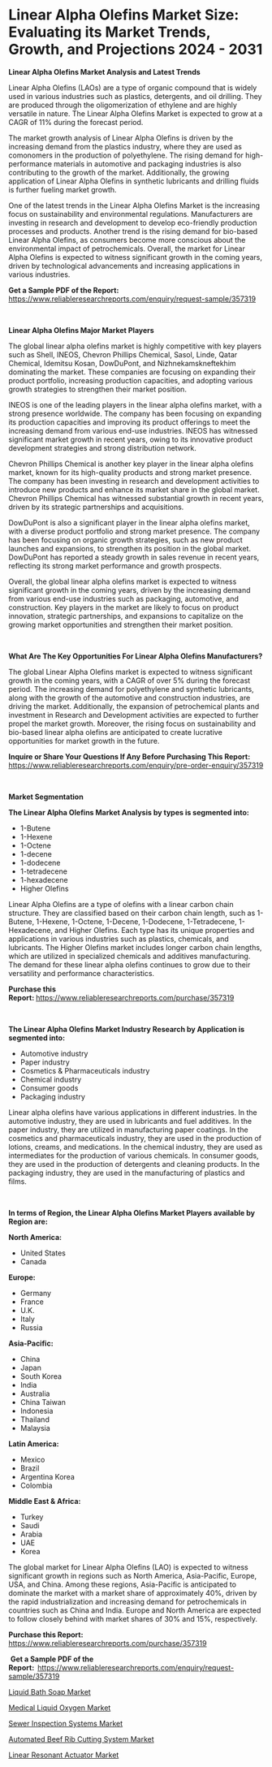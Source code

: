 <p><h1>Linear Alpha Olefins Market Size: Evaluating its Market Trends, Growth, and Projections 2024 - 2031</h1></p><p><strong>Linear Alpha Olefins Market Analysis and Latest Trends</strong></p>
<p><p>Linear Alpha Olefins (LAOs) are a type of organic compound that is widely used in various industries such as plastics, detergents, and oil drilling. They are produced through the oligomerization of ethylene and are highly versatile in nature. The Linear Alpha Olefins Market is expected to grow at a CAGR of 11% during the forecast period.</p><p>The market growth analysis of Linear Alpha Olefins is driven by the increasing demand from the plastics industry, where they are used as comonomers in the production of polyethylene. The rising demand for high-performance materials in automotive and packaging industries is also contributing to the growth of the market. Additionally, the growing application of Linear Alpha Olefins in synthetic lubricants and drilling fluids is further fueling market growth.</p><p>One of the latest trends in the Linear Alpha Olefins Market is the increasing focus on sustainability and environmental regulations. Manufacturers are investing in research and development to develop eco-friendly production processes and products. Another trend is the rising demand for bio-based Linear Alpha Olefins, as consumers become more conscious about the environmental impact of petrochemicals. Overall, the market for Linear Alpha Olefins is expected to witness significant growth in the coming years, driven by technological advancements and increasing applications in various industries.</p></p>
<p><strong>Get a Sample PDF of the Report:&nbsp;</strong> <a href="https://www.reliableresearchreports.com/enquiry/request-sample/357319">https://www.reliableresearchreports.com/enquiry/request-sample/357319</a></p>
<p>&nbsp;</p>
<p><strong>Linear Alpha Olefins Major Market Players</strong></p>
<p><p>The global linear alpha olefins market is highly competitive with key players such as Shell, INEOS, Chevron Phillips Chemical, Sasol, Linde, Qatar Chemical, Idemitsu Kosan, DowDuPont, and Nizhnekamskneftekhim dominating the market. These companies are focusing on expanding their product portfolio, increasing production capacities, and adopting various growth strategies to strengthen their market position.</p><p>INEOS is one of the leading players in the linear alpha olefins market, with a strong presence worldwide. The company has been focusing on expanding its production capacities and improving its product offerings to meet the increasing demand from various end-use industries. INEOS has witnessed significant market growth in recent years, owing to its innovative product development strategies and strong distribution network.</p><p>Chevron Phillips Chemical is another key player in the linear alpha olefins market, known for its high-quality products and strong market presence. The company has been investing in research and development activities to introduce new products and enhance its market share in the global market. Chevron Phillips Chemical has witnessed substantial growth in recent years, driven by its strategic partnerships and acquisitions.</p><p>DowDuPont is also a significant player in the linear alpha olefins market, with a diverse product portfolio and strong market presence. The company has been focusing on organic growth strategies, such as new product launches and expansions, to strengthen its position in the global market. DowDuPont has reported a steady growth in sales revenue in recent years, reflecting its strong market performance and growth prospects.</p><p>Overall, the global linear alpha olefins market is expected to witness significant growth in the coming years, driven by the increasing demand from various end-use industries such as packaging, automotive, and construction. Key players in the market are likely to focus on product innovation, strategic partnerships, and expansions to capitalize on the growing market opportunities and strengthen their market position.</p></p>
<p>&nbsp;</p>
<p><strong>What Are The Key Opportunities For Linear Alpha Olefins Manufacturers?</strong></p>
<p><p>The global Linear Alpha Olefins market is expected to witness significant growth in the coming years, with a CAGR of over 5% during the forecast period. The increasing demand for polyethylene and synthetic lubricants, along with the growth of the automotive and construction industries, are driving the market. Additionally, the expansion of petrochemical plants and investment in Research and Development activities are expected to further propel the market growth. Moreover, the rising focus on sustainability and bio-based linear alpha olefins are anticipated to create lucrative opportunities for market growth in the future.</p></p>
<p><strong>Inquire or Share Your Questions If Any Before Purchasing This Report:</strong> <a href="https://www.reliableresearchreports.com/enquiry/pre-order-enquiry/357319">https://www.reliableresearchreports.com/enquiry/pre-order-enquiry/357319</a></p>
<p>&nbsp;</p>
<p><strong>Market Segmentation</strong></p>
<p><strong>The Linear Alpha Olefins Market Analysis by types is segmented into:</strong></p>
<p><ul><li>1-Butene</li><li>1-Hexene</li><li>1-Octene</li><li>1-decene</li><li>1-dodecene</li><li>1-tetradecene</li><li>1-hexadecene</li><li>Higher Olefins</li></ul></p>
<p><p>Linear Alpha Olefins are a type of olefins with a linear carbon chain structure. They are classified based on their carbon chain length, such as 1-Butene, 1-Hexene, 1-Octene, 1-Decene, 1-Dodecene, 1-Tetradecene, 1-Hexadecene, and Higher Olefins. Each type has its unique properties and applications in various industries such as plastics, chemicals, and lubricants. The Higher Olefins market includes longer carbon chain lengths, which are utilized in specialized chemicals and additives manufacturing. The demand for these linear alpha olefins continues to grow due to their versatility and performance characteristics.</p></p>
<p><strong>Purchase this Report:&nbsp;</strong><a href="https://www.reliableresearchreports.com/purchase/357319">https://www.reliableresearchreports.com/purchase/357319</a></p>
<p>&nbsp;</p>
<p><strong>The Linear Alpha Olefins Market Industry Research by Application is segmented into:</strong></p>
<p><ul><li>Automotive industry</li><li>Paper industry</li><li>Cosmetics & Pharmaceuticals industry</li><li>Chemical industry</li><li>Consumer goods</li><li>Packaging industry</li></ul></p>
<p><p>Linear alpha olefins have various applications in different industries. In the automotive industry, they are used in lubricants and fuel additives. In the paper industry, they are utilized in manufacturing paper coatings. In the cosmetics and pharmaceuticals industry, they are used in the production of lotions, creams, and medications. In the chemical industry, they are used as intermediates for the production of various chemicals. In consumer goods, they are used in the production of detergents and cleaning products. In the packaging industry, they are used in the manufacturing of plastics and films.</p></p>
<p>&nbsp;</p>
<p><strong>In terms of Region, the Linear Alpha Olefins Market Players available by Region are:</strong></p>
<p>
    <p> <strong> North America: </strong>
        <ul>
            <li>United States</li>
            <li>Canada</li>
        </ul>
        </p> 
    <p> <strong> Europe: </strong>
        <ul>
            <li>Germany</li>
            <li>France</li>
            <li>U.K.</li>
            <li>Italy</li>
            <li>Russia</li>
        </ul>
        </p> 
    <p> <strong> Asia-Pacific: </strong>
        <ul>
            <li>China</li>
            <li>Japan</li>
            <li>South Korea</li>
            <li>India</li>
            <li>Australia</li>
            <li>China Taiwan</li>
            <li>Indonesia</li>
            <li>Thailand</li>
            <li>Malaysia</li>
        </ul>
        </p> 
    <p> <strong> Latin America: </strong>
        <ul>
            <li>Mexico</li>
            <li>Brazil</li>
            <li>Argentina Korea</li>
            <li>Colombia</li>
        </ul>
        </p> 
    <p> <strong> Middle East & Africa: </strong>
        <ul>
            <li>Turkey</li>
            <li>Saudi</li>
            <li>Arabia</li>
            <li>UAE</li>
            <li>Korea</li>
        </ul>
    </p>
    </p>
<p><p>The global market for Linear Alpha Olefins (LAO) is expected to witness significant growth in regions such as North America, Asia-Pacific, Europe, USA, and China. Among these regions, Asia-Pacific is anticipated to dominate the market with a market share of approximately 40%, driven by the rapid industrialization and increasing demand for petrochemicals in countries such as China and India. Europe and North America are expected to follow closely behind with market shares of 30% and 15%, respectively.</p></p>
<p><strong>Purchase this Report: </strong><a href="https://www.reliableresearchreports.com/purchase/357319">https://www.reliableresearchreports.com/purchase/357319</a></p>
<p>&nbsp;<strong>Get a Sample PDF of the Report:&nbsp;&nbsp;</strong><a href="https://www.reliableresearchreports.com/enquiry/request-sample/357319">https://www.reliableresearchreports.com/enquiry/request-sample/357319</a></p>
<p><strong></strong></p>
<p><p><a href="https://view.publitas.com/reportprime-1/liquid-bath-soap-market-size-share-trends-analysis-report-by-application-regional-outlook-competitive-strategies-and-segment-forecasts-2024-2031/">Liquid Bath Soap Market</a></p><p><a href="https://lydian-appliance-61d.notion.site/Medical-Liquid-Oxygen-Market-Provides-Detailed-Segmentation-of-this-Market-based-on-Type-Applicatio-cbfbebe5d88f4b53b1ff06bdfe3529a9">Medical Liquid Oxygen Market</a></p><p><a href="https://forested-sushi-9b0.notion.site/Sewer-Inspection-Systems-Market-Insights-Market-Players-and-Forecast-Till-2031-50867af449cc45648a0e9543fb7bd4d0">Sewer Inspection Systems Market</a></p><p><a href="https://summer-dogwood-3e9.notion.site/Automated-Beef-Rib-Cutting-System-Market-Size-Market-Trends-and-Growth-Outlook-forecasted-for-peri-9f42f8ab6ff24160911290efd3bf9431">Automated Beef Rib Cutting System Market</a></p><p><a href="https://view.publitas.com/reportprime-1/linear-resonant-actuator-market-size-and-examines-its-market-scope-with-a-primary-focus-on-growth-opportunities-and-forecasted-trends-spanning-from-2024-to-2031/">Linear Resonant Actuator Market</a></p></p>